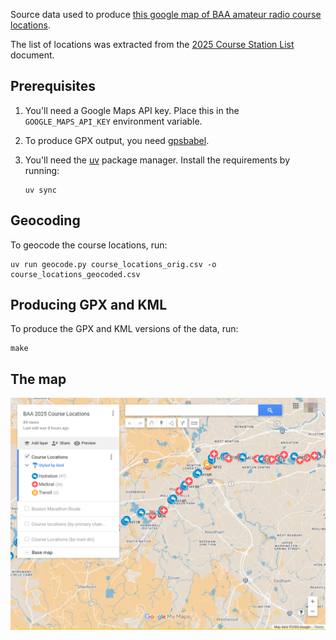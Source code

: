 Source data used to produce [this google map of BAA amateur radio course locations][map].

The list of locations was extracted from the [2025 Course Station List] document.

[map]: https://www.google.com/maps/d/u/0/edit?mid=1Ljv1p6dRHARUxZPiSQDZWUojn-v0lwo&usp=sharing
[2025 course station list]: https://drive.google.com/file/d/1Ozprj3KAfSksGb4U0FuE_94XGygfFqJN/view?usp=sharing

## Prerequisites

1. You'll need a Google Maps API key. Place this in the `GOOGLE_MAPS_API_KEY` environment variable.

1. To produce GPX output, you need [gpsbabel].

1. You'll need the [uv] package manager. Install the requirements by running:

    ```
    uv sync
    ```

[uv]: https://github.com/astral-sh/uv
[gpsbabel]: https://www.gpsbabel.org

## Geocoding

To geocode the course locations, run:

```
uv run geocode.py course_locations_orig.csv -o course_locations_geocoded.csv
```

## Producing GPX and KML

To produce the GPX and KML versions of the data, run:

```
make
```

## The map

[![Screenshot showing a portion of the map of marathon course locations](map.png)][map]
